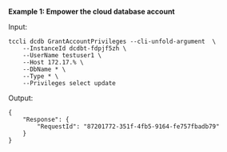 **Example 1: Empower the cloud database account**



Input: 

```
tccli dcdb GrantAccountPrivileges --cli-unfold-argument  \
    --InstanceId dcdbt-fdpjf5zh \
    --UserName testuser1 \
    --Host 172.17.% \
    --DbName * \
    --Type * \
    --Privileges select update
```

Output: 
```
{
    "Response": {
        "RequestId": "87201772-351f-4fb5-9164-fe757fbadb79"
    }
}
```


